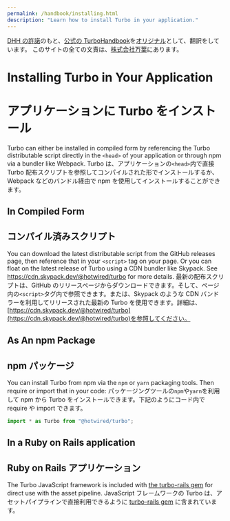 ```yaml
---
permalink: /handbook/installing.html
description: "Learn how to install Turbo in your application."
---
```


[DHH の許諾](https://github.com/hotwired/turbo-site/issues/96)のもと、[公式の TurboHandbook](https://turbo.hotwired.dev/handbook/introduction)を[オリジナル](https://github.com/hotwired/turbo-site/commit/8d5105992ae576e7757bbf695d2a0d9e003fe3dc)として、翻訳をしています。
このサイトの全ての文責は、[株式会社万葉](https://everyleaf.com/)にあります。

# Installing Turbo in Your Application

# アプリケーションに Turbo をインストール

Turbo can either be installed in compiled form by referencing the Turbo distributable script directly in the `<head>` of your application or through npm via a bundler like Webpack.
Turbo は、アプリケーションの`<head>`内で直接 Turbo 配布スクリプトを参照してコンパイルされた形でインストールするか、Webpack などのバンドル経由で npm を使用してインストールすることができます。

## In Compiled Form

## コンパイル済みスクリプト

You can download the latest distributable script from the GitHub releases page, then reference that in your `<script>` tag on your page. Or you can float on the latest release of Turbo using a CDN bundler like Skypack. See <a href="https://cdn.skypack.dev/@hotwired/turbo">https://cdn.skypack.dev/@hotwired/turbo</a> for more details.
最新の配布スクリプトは、GitHub のリリースページからダウンロードできます。そして、ページ内の`<script>`タグ内で参照できます。または、Skypack のような CDN バンドラーを利用してリリースされた最新の Turbo を使用できます。詳細は、[https://cdn.skypack.dev/@hotwired/turbo](https://cdn.skypack.dev/@hotwired/turbo)を参照してください。

## As An npm Package

## npm パッケージ

You can install Turbo from npm via the `npm` or `yarn` packaging tools. Then require or import that in your code:
パッケージングツールの`npm`や`yarn`を利用して npm から Turbo をインストールできます。下記のようにコード内で require や import できます。

```javascript
import * as Turbo from "@hotwired/turbo";
```

## In a Ruby on Rails application

## Ruby on Rails アプリケーション

The Turbo JavaScript framework is included with [the turbo-rails gem](https://github.com/hotwired/turbo-rails) for direct use with the asset pipeline.
JavaScript フレームワークの Turbo は、アセットパイプラインで直接利用できるように [turbo-rails gem](https://github.com/hotwired/turbo-rails) に含まれています。
